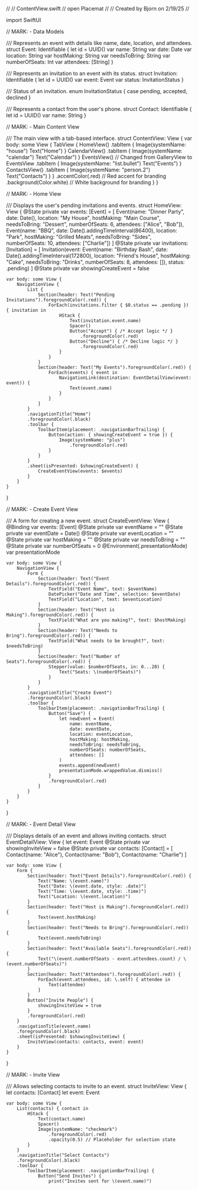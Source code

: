 //
//  ContentView.swift
//  open Placemat
//
//  Created by Bjorn on 2/19/25
//

import SwiftUI

// MARK: - Data Models

/// Represents an event with details like name, date, location, and attendees.
struct Event: Identifiable {
    let id = UUID()
    var name: String
    var date: Date
    var location: String
    var hostMaking: String
    var needsToBring: String
    var numberOfSeats: Int
    var attendees: [String]
}

/// Represents an invitation to an event with its status.
struct Invitation: Identifiable {
    let id = UUID()
    var event: Event
    var status: InvitationStatus
}

/// Status of an invitation.
enum InvitationStatus {
    case pending, accepted, declined
}

/// Represents a contact from the user's phone.
struct Contact: Identifiable {
    let id = UUID()
    var name: String
}

// MARK: - Main Content View

/// The main view with a tab-based interface.
struct ContentView: View {
    var body: some View {
        TabView {
            HomeView()
                .tabItem {
                    Image(systemName: "house")
                    Text("Home")
                }
            CalendarView()
                .tabItem {
                    Image(systemName: "calendar")
                    Text("Calendar")
                }
            EventsView() // Changed from GalleryView to EventsView
                .tabItem {
                    Image(systemName: "list.bullet")
                    Text("Events")
                }
            ContactsView()
                .tabItem {
                    Image(systemName: "person.2")
                    Text("Contacts")
                }
        }
        .accentColor(.red) // Red accent for branding
        .background(Color.white) // White background for branding
    }
}

// MARK: - Home View

/// Displays the user's pending invitations and events.
struct HomeView: View {
    @State private var events: [Event] = [
        Event(name: "Dinner Party", date: Date(), location: "My House", hostMaking: "Main Course", needsToBring: "Dessert", numberOfSeats: 6, attendees: ["Alice", "Bob"]),
        Event(name: "BBQ", date: Date().addingTimeInterval(86400), location: "Park", hostMaking: "Grilled Meats", needsToBring: "Sides", numberOfSeats: 10, attendees: ["Charlie"])
    ]
    @State private var invitations: [Invitation] = [
        Invitation(event: Event(name: "Birthday Bash", date: Date().addingTimeInterval(172800), location: "Friend's House", hostMaking: "Cake", needsToBring: "Drinks", numberOfSeats: 8, attendees: []), status: .pending)
    ]
    @State private var showingCreateEvent = false
    
    var body: some View {
        NavigationView {
            List {
                Section(header: Text("Pending Invitations").foregroundColor(.red)) {
                    ForEach(invitations.filter { $0.status == .pending }) { invitation in
                        HStack {
                            Text(invitation.event.name)
                            Spacer()
                            Button("Accept") { /* Accept logic */ }
                                .foregroundColor(.red)
                            Button("Decline") { /* Decline logic */ }
                                .foregroundColor(.red)
                        }
                    }
                }
                Section(header: Text("My Events").foregroundColor(.red)) {
                    ForEach(events) { event in
                        NavigationLink(destination: EventDetailView(event: event)) {
                            Text(event.name)
                        }
                    }
                }
            }
            .navigationTitle("Home")
            .foregroundColor(.black)
            .toolbar {
                ToolbarItem(placement: .navigationBarTrailing) {
                    Button(action: { showingCreateEvent = true }) {
                        Image(systemName: "plus")
                            .foregroundColor(.red)
                    }
                }
            }
            .sheet(isPresented: $showingCreateEvent) {
                CreateEventView(events: $events)
            }
        }
    }
}

// MARK: - Create Event View

/// A form for creating a new event.
struct CreateEventView: View {
    @Binding var events: [Event]
    @State private var eventName = ""
    @State private var eventDate = Date()
    @State private var eventLocation = ""
    @State private var hostMaking = ""
    @State private var needsToBring = ""
    @State private var numberOfSeats = 0
    @Environment(\.presentationMode) var presentationMode
    
    var body: some View {
        NavigationView {
            Form {
                Section(header: Text("Event Details").foregroundColor(.red)) {
                    TextField("Event Name", text: $eventName)
                    DatePicker("Date and Time", selection: $eventDate)
                    TextField("Location", text: $eventLocation)
                }
                Section(header: Text("Host is Making").foregroundColor(.red)) {
                    TextField("What are you making?", text: $hostMaking)
                }
                Section(header: Text("Needs to Bring").foregroundColor(.red)) {
                    TextField("What needs to be brought?", text: $needsToBring)
                }
                Section(header: Text("Number of Seats").foregroundColor(.red)) {
                    Stepper(value: $numberOfSeats, in: 0...20) {
                        Text("Seats: \(numberOfSeats)")
                    }
                }
            }
            .navigationTitle("Create Event")
            .foregroundColor(.black)
            .toolbar {
                ToolbarItem(placement: .navigationBarTrailing) {
                    Button("Save") {
                        let newEvent = Event(
                            name: eventName,
                            date: eventDate,
                            location: eventLocation,
                            hostMaking: hostMaking,
                            needsToBring: needsToBring,
                            numberOfSeats: numberOfSeats,
                            attendees: []
                        )
                        events.append(newEvent)
                        presentationMode.wrappedValue.dismiss()
                    }
                    .foregroundColor(.red)
                }
            }
        }
    }
}

// MARK: - Event Detail View

/// Displays details of an event and allows inviting contacts.
struct EventDetailView: View {
    let event: Event
    @State private var showingInviteView = false
    @State private var contacts: [Contact] = [
        Contact(name: "Alice"),
        Contact(name: "Bob"),
        Contact(name: "Charlie")
    ]
    
    var body: some View {
        Form {
            Section(header: Text("Event Details").foregroundColor(.red)) {
                Text("Name: \(event.name)")
                Text("Date: \(event.date, style: .date)")
                Text("Time: \(event.date, style: .time)")
                Text("Location: \(event.location)")
            }
            Section(header: Text("Host is Making").foregroundColor(.red)) {
                Text(event.hostMaking)
            }
            Section(header: Text("Needs to Bring").foregroundColor(.red)) {
                Text(event.needsToBring)
            }
            Section(header: Text("Available Seats").foregroundColor(.red)) {
                Text("\(event.numberOfSeats - event.attendees.count) / \(event.numberOfSeats)")
            }
            Section(header: Text("Attendees").foregroundColor(.red)) {
                ForEach(event.attendees, id: \.self) { attendee in
                    Text(attendee)
                }
            }
            Button("Invite People") {
                showingInviteView = true
            }
            .foregroundColor(.red)
        }
        .navigationTitle(event.name)
        .foregroundColor(.black)
        .sheet(isPresented: $showingInviteView) {
            InviteView(contacts: contacts, event: event)
        }
    }
}

// MARK: - Invite View

/// Allows selecting contacts to invite to an event.
struct InviteView: View {
    let contacts: [Contact]
    let event: Event
    
    var body: some View {
        List(contacts) { contact in
            HStack {
                Text(contact.name)
                Spacer()
                Image(systemName: "checkmark")
                    .foregroundColor(.red)
                    .opacity(0.5) // Placeholder for selection state
            }
        }
        .navigationTitle("Select Contacts")
        .foregroundColor(.black)
        .toolbar {
            ToolbarItem(placement: .navigationBarTrailing) {
                Button("Send Invites") {
                    print("Invites sent for \(event.name)")

​​​​​​​​​​​​​​​​​​​​​​​​​​​​​​​​​​​​​​​​​​​​​​​​​​